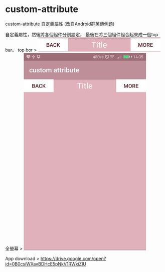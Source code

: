 # custom-attribute
custom-attribute 自定義屬性 (改自Android群英傳例題)

自定義屬性，然後將各個組件分別設定，
最後在將三個組件組合起來成一個top bar。
top bor >
![Example1](pic1.jpg)
全螢幕 >
![Example1](pic2.jpg)

App download >
https://drive.google.com/open?id=0B0csiWXavBDHcE5pNkV1RWxiZlU
